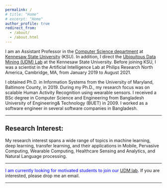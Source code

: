```yaml
---
permalink: /
# title: "Home"
# excerpt: "Home"
author_profile: true
redirect_from: 
  - /about/
  - /about.html
---
```




I am an Assistant Professor in the <a href="https://ccse.kennesaw.edu/cs/" target="_blank">Computer Science department</a> at <a href="https://www.kennesaw.edu/" target="_blank">Kennesaw State University</a> (KSU). In addition, I direct the <a href="https://ahafizk.github.io/udm/">Ubiquitous Data Mining (UDM) Lab</a> at the Kennesaw State University. Before joining KSU, I was a scientist in the Artificial Intelligence Lab at Philips Research North America, Cambridge, MA, from January 2019 to August 2021. 

I obtained Ph.D. in Information Systems from the University of Maryland, Baltimore County, in 2019. During my Ph.D., my research focus was on scalable Human Activity Recognition using wearable sensors. I received a BSc degree in Computer Science and Engineering from Bangladesh University of Engineering& Technology (BUET) in 2009. I worked as a software engineer in several software companies in Bangladesh.
<hr/>

## Research Interest:

My research interest spans a wide range of topics in machine learning, deep learning, transfer learning, and their applications in Mobile, Pervasive Computing, Wearable Computing, Healthcare Sensing and Analytics, and Natural Language processing. 

<hr/>
<font color='blue'>I am currently looking for motivated students to join our <a href="https://ahafizk.github.io/udm/">UDM lab</a>.</font> If you are interested, please drop me an email.
<hr/>

<!-- ## Recent News

1. Our paper, "Reinforcement Learning Agent Path Planning with Expert Demonstration." Accepted in Compsac Student Research Symposium. 
1. Our paper, "Mental workload classification from non-invasive fNIRs signals through deep convolutional neural network.", IEEE Compsac workshop (Medicomp)

<div id="marquee-cont">
  <table width="100%" border="0" cellspacing="0" cellpadding="0">
    <tr>
      <td width="50px" style="background:#1174A8;">
        <button id="ticker-title">Recent News:</button>
      </td>
      <td id="marquee">
        <marquee onmouseover="this.stop();" onmouseout="this.start();" id='scroll-news'>
        temp <img src="https://www.naishare.com/images/favicon.png" width="25px" />
        </marquee>
      </td>
    </tr>
  </table>
</div>
 -->


